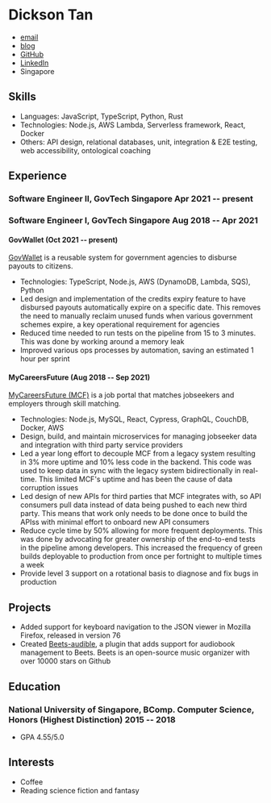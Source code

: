 # Dickson Tan

<!-- The unordered list immediately after the h1 will be formatted on a single
line. It is intended to be used for contact details -->

- [email](mailto:dickson.tan.2013@gmail.com)
- [blog](https://neurrone.com)
- [GitHub](https://github.com/Neurrone/)
- [LinkedIn](https://www.linkedin.com/in/dickson-tan/)
- Singapore

<!-- The paragraph after the h1 and ul and before the first h2 is optional. It
is intended to be used for a short summary. -->

## Skills

- Languages: JavaScript, TypeScript, Python, Rust
- Technologies: Node.js, AWS Lambda, Serverless framework, React, Docker
- Others: API design, relational databases, unit, integration & E2E testing, web accessibility, ontological coaching

## Experience

<!-- You have to wrap the "left" and "right" half of these headings in spans by
hand -->

### <span>Software Engineer II, GovTech Singapore</span> <span>Apr 2021 -- present</span>

### <span>Software Engineer I, GovTech Singapore</span> <span>Aug 2018 -- Apr 2021</span>

#### <span>GovWallet (Oct 2021 -- present)</span>

[GovWallet](https://www.developer.tech.gov.sg/technologies/platform/govwallet.html) is a reusable system for government agencies to disburse payouts to citizens.

- Technologies: TypeScript, Node.js, AWS (DynamoDB, Lambda, SQS), Python
- Led design and implementation of the credits expiry feature to have disbursed payouts automatically expire on a specific date. This removes the need to manually reclaim unused funds when various government schemes expire, a key operational requirement for agencies
- Reduced time needed to run tests on the pipeline from 15 to 3 minutes. This was done by working around a memory leak
- Improved various ops processes by automation, saving an estimated 1 hour per sprint

#### <span>MyCareersFuture (Aug 2018 -- Sep 2021)</span>

[MyCareersFuture (MCF)](https://www.mycareersfuture.sg) is a job portal that matches jobseekers and employers through skill matching.

- Technologies: Node.js, MySQL, React, Cypress, GraphQL, CouchDB, Docker, AWS
- Design, build, and maintain microservices for managing jobseeker data and integration with third party service providers
- Led a year long effort to decouple MCF from a legacy system resulting in 3% more uptime and 10% less code in the backend. This code was used to keep data in sync with the legacy system bidirectionally in real-time. This limited MCF's uptime and has been the cause of data corruption issues
- Led design of new APIs for third parties that MCF integrates with, so API consumers pull data instead of data being pushed to each new third party. This means that work only needs to be done once to build the APIss with minimal effort to onboard new API consumers
- Reduce cycle time by 50% allowing for more frequent deployments. This was done by advocating for greater ownership of the end-to-end tests in the pipeline among developers. This increased the frequency of green builds deployable to production from once per fortnight to multiple times a week
- Provide level 3 support on a rotational basis to diagnose and fix bugs in production

## Projects

- Added support for keyboard navigation to the JSON viewer in Mozilla Firefox, released in version 76
- Created [Beets-audible](https://github.com/Neurrone/beets-audible), a plugin that adds support for audiobook management to Beets. Beets is an open-source music organizer with over 10000 stars on Github

## Education

### <span>National University of Singapore, BComp. Computer Science, Honors (Highest Distinction)</span> <span>2015 -- 2018</span>

- GPA 4.55/5.0

## Interests

- Coffee
- Reading science fiction and fantasy
